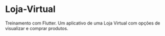 # Loja-Virtual
Treinamento com Flutter. Um aplicativo de uma Loja Virtual com opções de visualizar e comprar produtos.
